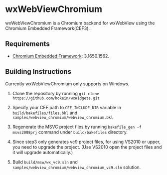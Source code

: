 # wxWebViewChromium

wxWebViewChromium is a Chromium backend for wxWebView using the Chromium
Embedded Framework(CEF3).

## Requirements

* [Chromium Embedded Framework][1]: 3.1650.1562.

## Building Instructions 

Currently wxWebViewChromium only supports on Windows.

1. Clone the repository by running `git clone https://github.com/hokein/wxWidgets.git` 

2. Specify your CEF path to `CEF_INCLUDE_DIR` variable in `build/bakefiles/files.bkl` and `samples/webview_chromium/webview_chromium.bkl`

3. Regenerate the MSVC project files by running `bakefile_gen -f msvs2008prj` command under `build/bakefiles` directory.

4. Since step3 only generates vc9 project files, for using VS2010 or upper, you need to upgrade the project.
(Use VS2010 open the project files and it will upgrade automatically.)

5. Build `build/msw/wx_vc9.sln` and `samples/webview_chromium/webview_chromium_vc9.sln` solution.

[1]: http://code.google.com/p/chromiumembedded/
